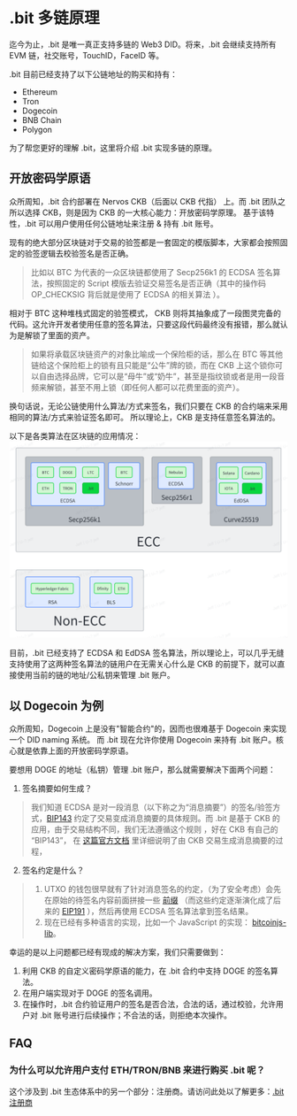 # .bit 多链原理
迄今为止，.bit 是唯一真正支持多链的 Web3 DID。将来，.bit 会继续支持所有 EVM 链，社交账号，TouchID，FaceID 等。

.bit 目前已经支持了以下公链地址的购买和持有：
- Ethereum
- Tron
- Dogecoin
- BNB Chain
- Polygon

为了帮您更好的理解 .bit，这里将介绍 .bit 实现多链的原理。

## 开放密码学原语
众所周知，.bit 合约部署在 Nervos CKB（后面以 CKB 代指） 上。而 .bit 团队之所以选择 CKB，则是因为 CKB 的一大核心能力：开放密码学原理。
基于该特性，.bit 可以用户使用任何公链地址来注册 & 持有 .bit 账号。

现有的绝大部分区块链对于交易的验签都是一套固定的模版脚本，大家都会按照固定的验签逻辑去校验签名是否正确。
> 比如以 BTC 为代表的一众区块链都使用了 Secp256k1 的 ECDSA 签名算法，按照固定的 Script 模版去验证交易签名是否正确（其中的操作码 OP_CHECKSIG 背后就是使用了 ECDSA 的相关算法 ）。

相对于 BTC 这种堆栈式固定的验签模式， CKB 则将其抽象成了一段图灵完备的代码。这允许开发者使用任意的签名算法，只要这段代码最终没有报错，那么就认为是解锁了里面的资产。
> 如果将承载区块链资产的对象比喻成一个保险柜的话，那么在 BTC 等其他链给这个保险柜上的锁有且只能是“公牛”牌的锁，而在 CKB 上这个锁你可以自由选择品牌，它可以是“母牛”或“奶牛”，甚至是指纹锁或者是用一段音频来解锁，甚至不用上锁（即任何人都可以花费里面的资产）。

换句话说，无论公链使用什么算法/方式来签名，我们只要在 CKB 的合约端来采用相同的算法/方式来验证签名即可。
所以理论上，CKB 是支持任意签名算法的。

以下是各类算法在区块链的应用情况：
![img.png](./image-blockchain-cryptographics.png)

目前，.bit 已经支持了 ECDSA 和 EdDSA 签名算法，所以理论上，可以几乎无缝支持使用了这两种签名算法的链用户在无需关心什么是 CKB 的前提下，就可以直接使用当前的链的地址/公私钥来管理 .bit 账户。

## 以 Dogecoin 为例
众所周知，Dogecoin 上是没有"智能合约"的，因而也很难基于 Dogecoin 来实现一个 DID naming 系统。 而 .bit 现在允许你使用 Dogecoin 来持有 .bit 账户。核心就是依靠上面的开放密码学原语。

要想用 DOGE 的地址（私钥）管理 .bit 账户，那么就需要解决下面两个问题：

1. 签名摘要如何生成？
> 我们知道 ECDSA 是对一段消息（以下称之为“消息摘要”）的签名/验签方式，[BIP143](https://github.com/bitcoin/bips/blob/master/bip-0143.mediawiki) 约定了交易变成消息摘要的具体规则。而 .bit 是基于 CKB 的应用，由于交易结构不同，我们无法遵循这个规则 ，好在 CKB 有自己的 “BIP143”， 在 [这篇官方文档](https://github.com/nervosnetwork/ckb-system-scripts/wiki/How-to-sign-transaction) 里详细说明了由 CKB 交易生成消息摘要的过程，

2. 签名约定是什么？
> 1. UTXO 的钱包很早就有了针对消息签名的约定，（为了安全考虑）会先在原始的待签名内容前面拼接一些 [前缀](https://github.com/bitcoin/bitcoin/blob/40e1c4d4024b8ad35f2511b2e10bf80c5531dfde/src/util/message.cpp#L25) （而这些约定逐渐演化成了后来的 [EIP191](https://eips.ethereum.org/EIPS/eip-191) ），然后再使用 ECDSA 签名算法拿到签名结果。
> 2. 现在已经有多种语言的实现，比如一个 JavaScript 的实现： [bitcoinjs-lib](https://github.com/bitcoinjs/bitcoinjs-lib)。

幸运的是以上问题都已经有现成的解决方案，我们只需要做到：
1. 利用 CKB 的自定义密码学原语的能力，在 .bit 合约中支持 DOGE 的签名算法。
2. 在用户端实现对于 DOGE 的签名调用。
3. 在操作时，.bit 合约验证用户的签名是否合法，合法的话，通过校验，允许用户对 .bit 账号进行后续操作；不合法的话，则拒绝本次操作。

## FAQ
### 为什么可以允许用户支付 ETH/TRON/BNB 来进行购买 .bit 呢？
这个涉及到 .bit 生态体系中的另一个部分：注册商。请访问此处以了解更多：[.bit 注册商](../contribute-to-das/registrar.md)